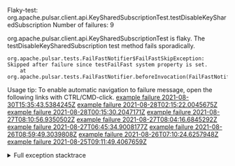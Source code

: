         
Flaky-test: org.apache.pulsar.client.api.KeySharedSubscriptionTest.testDisableKeySharedSubscription
Number of failures: 9

org.apache.pulsar.client.api.KeySharedSubscriptionTest is flaky. The testDisableKeySharedSubscription test method fails sporadically.

```
org.apache.pulsar.tests.FailFastNotifier$FailFastSkipException: Skipped after failure since testFailFast system property is set.
	at org.apache.pulsar.tests.FailFastNotifier.beforeInvocation(FailFastNotifier.java:88)

```

Usage tip: To enable automatic navigation to failure message, open the following links with CTRL/CMD-click.
[example failure 2021-08-30T15:35:43.5384245Z](https://github.com/apache/pulsar/runs/3463119398?check_suite_focus=true#step:9:3903)
[example failure 2021-08-28T02:15:22.0045675Z](https://github.com/apache/pulsar/runs/3448473880?check_suite_focus=true#step:9:2900)
[example failure 2021-08-28T00:15:30.2047171Z](https://github.com/apache/pulsar/runs/3447917315?check_suite_focus=true#step:9:2268)
[example failure 2021-08-27T08:10:56.9350502Z](https://github.com/apache/pulsar/runs/3440980370?check_suite_focus=true#step:9:2967)
[example failure 2021-08-27T08:04:16.6845292Z](https://github.com/apache/pulsar/runs/3440855241?check_suite_focus=true#step:9:2892)
[example failure 2021-08-27T06:45:34.9008177Z](https://github.com/apache/pulsar/runs/3440411158?check_suite_focus=true#step:9:2893)
[example failure 2021-08-26T08:59:49.3039808Z](https://github.com/apache/pulsar/runs/3430539961?check_suite_focus=true#step:9:3602)
[example failure 2021-08-26T07:10:24.6257948Z](https://github.com/apache/pulsar/runs/3429892136?check_suite_focus=true#step:9:2954)
[example failure 2021-08-25T09:11:49.4067659Z](https://github.com/apache/pulsar/runs/3420085427?check_suite_focus=true#step:10:2860)


<details>
<summary>Full exception stacktrace</summary>
<code><pre>
org.apache.pulsar.tests.FailFastNotifier$FailFastSkipException: Skipped after failure since testFailFast system property is set.
	at org.apache.pulsar.tests.FailFastNotifier.beforeInvocation(FailFastNotifier.java:88)

</pre></code>
</details>


